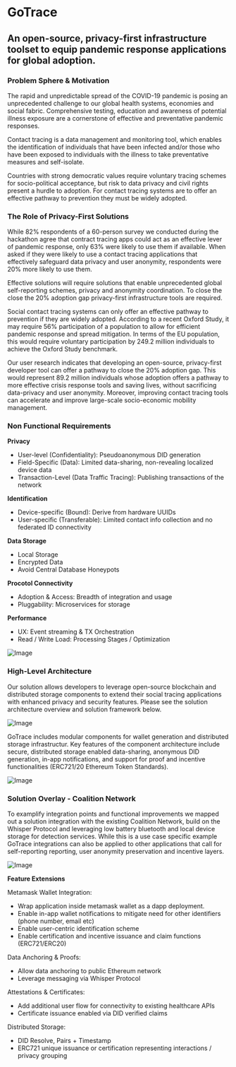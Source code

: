 # **GoTrace**
## **An open-source, privacy-first infrastructure toolset to equip pandemic response applications for global adoption.**

### **Problem Sphere & Motivation**

The rapid and unpredictable spread of the COVID-19 pandemic is posing an unprecedented challenge to our global health systems, economies and social fabric. Comprehensive testing, education and awareness of potential illness exposure are a cornerstone of effective and preventative pandemic responses.

Contact tracing is a data management and monitoring tool, which enables the identification of individuals that have been infected and/or those who have been exposed to individuals with the illness to take preventative measures and self-isolate.

Countries with strong democratic values require voluntary tracing schemes for socio-political acceptance, but risk to data privacy and civil rights present a hurdle to adoption. For contact tracing systems are to offer an effective pathway to prevention they must be widely adopted.

### **The Role of Privacy-First Solutions**

While 82% respondents of a 60-person survey we conducted during the hackathon agree that contract tracing apps could act as an effective lever of pandemic response, only 63% were likely to use them if available. When asked if they were likely to use a contact tracing applications that effectively safeguard data privacy and user anonymity, respondents were 20% more likely to use them.

Effective solutions will require solutions that enable unprecedented global self-reporting schemes, privacy and anonymity coordination. To close the close the 20% adoption gap privacy-first infrastructure tools are required.

Social contact tracing systems can only offer an effective pathway to prevention if they are widely adopted. According to a recent Oxford Study, it may require 56% participation of a population to allow for efficient pandemic response and spread mitigation. In terms of the EU population, this would require voluntary participation by 249.2 million individuals to achieve the Oxford Study benchmark.

Our user research indicates that developing an open-source, privacy-first developer tool can offer a pathway to close the 20% adoption gap. This would represent 89.2 million individuals whose adoption offers a pathway to more effective crisis response tools and saving lives, without sacrificing data-privacy and user anonymity. Moreover, improving contact tracing tools can accelerate and improve large-scale socio-economic mobility management.

### **Non Functional Requirements**

**Privacy**
- User-level (Confidentiality): Pseudoanonymous DID generation
- Field-Specific (Data): Limited data-sharing, non-revealing localized device data
- Transaction-Level (Data Traffic Tracing): Publishing transactions of the network

**Identification**
- Device-specific (Bound): Derive from hardware UUIDs
- User-specific (Transferable): Limited contact info collection and no federated ID connectivity

**Data Storage**
- Local Storage
- Encrypted Data
- Avoid Central Database Honeypots

**Procotol Connectivity**
- Adoption & Access: Breadth of integration and usage
- Pluggability: Microservices for storage

**Performance**
- UX: Event streaming & TX Orchestration
- Read / Write Load: Processing Stages / Optimization

![Image](https://user-images.githubusercontent.com/60437465/80346227-50ae6380-8862-11ea-8a28-dc2e2e94299a.png)


### **High-Level Architecture**

Our solution allows developers to leverage open-source blockchain and distributed storage components to extend their social tracing applications with enhanced privacy and security features. Please see the solution architecture overview and solution framework below. 

![Image](https://user-images.githubusercontent.com/60437465/80346122-2492e280-8862-11ea-8964-043f8aeda7e7.png)

GoTrace includes modular components for wallet generation and distributed storage infrastructur. Key features of the component architecture include secure, distributed storage enabled data-sharing, anonymous DID generation, in-app notifications, and support for proof and incentive functionalities (ERC721/20 Ethereum Token Standards).

![Image](https://user-images.githubusercontent.com/60437465/80346133-2a88c380-8862-11ea-8781-393c94743ebb.png)

### **Solution Overlay - Coalition Network**

To examplify integration points and functional improvements we mapped out a solution integration with the existing Coalition Network, build on the Whisper Protocol and leveraging low battery bluetooth and local device storage for detection services.  While this is a use case specific example GoTrace integrations can also be applied to other applications that call for self-reporting reporting, user anonymity preservation and incentive layers.

![Image](https://user-images.githubusercontent.com/60437465/80346239-53a95400-8862-11ea-8bdd-2841415d6cd3.png)

**Feature Extensions**

Metamask Wallet Integration:
- Wrap application inside metamask wallet as a dapp deployment. 
- Enable in-app wallet notifications to mitigate need for other identifiers (phone number, email etc)
- Enable user-centric identification scheme
- Enable certification and incentive issuance and claim functions (ERC721/ERC20)

Data Anchoring & Proofs:
- Allow data anchoring to public Ethereum network
- Leverage messaging via Whisper Protocol

Attestations & Certificates:
- Add additional user flow for connectivity to existing healthcare APIs
- Certificate issuance enabled via DID verified claims

Distributed Storage:
- DID Resolve, Pairs + Timestamp
- ERC721 unique issuance or certification representing interactions / privacy grouping

